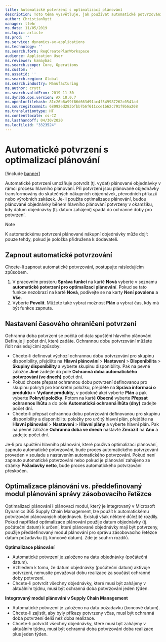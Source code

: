 ```yaml
---
title: Automatické potvrzení s optimalizací plánování
description: Toto téma vysvětluje, jak používat automatické potvrzování s optimalizací plánování.
author: ChristianRytt
manager: tfehr
ms.date: 11/05/2019
ms.topic: article
ms.prod: ''
ms.service: dynamics-ax-applications
ms.technology: ''
ms.search.form: ReqCreatePlanWorkspace
audience: Application User
ms.reviewer: kamaybac
ms.search.scope: Core, Operations
ms.custom: ''
ms.assetid: ''
ms.search.region: Global
ms.search.industry: Manufacturing
ms.author: crytt
ms.search.validFrom: 2019-11-30
ms.dyn365.ops.version: AX 10.0.7
ms.openlocfilehash: 81c26b8a99f86d663d91ac4f549987262c0541ad
ms.sourcegitcommit: 68092ed283bfbb7b6f611cce1b62c791f9b6a208
ms.translationtype: HT
ms.contentlocale: cs-CZ
ms.lasthandoff: 04/30/2020
ms.locfileid: "3323524"
---
```

# <a name="auto-firming-with-planning-optimization"></a>Automatické potvrzení s optimalizací plánování

[!include [banner](../../includes/banner.md)]

Automatické potvrzení umožňuje potvrdit (tj. vydat) plánované objednávky v rámci procesu hlavního plánování. Při potvrzení jsou plánované objednávky transformovány do skutečných nákupních objednávek, převodních příkazů nebo výrobních zakázek. Je-li použita optimalizace plánování, budou plánované objednávky během hlavního plánování potvrzeny v okamžiku, kdy datum objednávky (tj. datum zahájení) spadá do ochranné doby pro potvrzení.

> [!NOTE]
> K automatickému potvrzení plánované nákupní objednávky může dojít pouze tehdy, pokud je položka přidružena k dodavateli.

## <a name="turn-on-auto-firming"></a>Zapnout automatické potvrzování

Chcete-li zapnout automatické potvrzování, postupujte následujícím způsobem.

1. V pracovním prostoru **Správa funkcí** na kartě **Nová** vyberte v seznamu **automatické potvrzení pro optimalizaci plánování**. Pokud se tato funkce nezobrazí na kartě **Nová**, podívejte se na karty **Není povoleno** a **Vše**.
1. Vyberte **Povolit**. Můžete také vybrat možnost **Plán** a vybrat čas, kdy má být funkce zapnuta.

## <a name="set-up-the-firming-time-fence"></a>Nastavení časového ohraničení potvrzení

Ochranná doba potvrzení se počítá od data spuštění hlavního plánování. Definuje ji počet dní, které zadáte. Ochrannou dobu potvrzování můžete řídit následujícími způsoby:

- Chcete-li definovat výchozí ochrannou dobu potvrzování pro skupinu disponibility, přejděte na **Hlavní plánování** \> **Nastavení** \> **Disponibilita** \> **Skupiny disponibility** a vyberte skupinu disponibility. Pak na pevné záložce **Jiné** zadejte do pole **Ochranná doba automatického potvrzování (ve dnech)** počet dní.
- Pokud chcete přepsat ochrannou dobu potvrzení definovanou pro skupinu pokrytí pro konkrétní položku, přejděte na **Správa informací o produktu** \> **Vydané produkty**, v podokně akcí vyberte **Plán** a pak vyberte **Pokrytí položky**. Potom na kartě **Obecné** vyberte **Přepsat ochrannou lhůtu** a do pole **Automatická ochranná lhůta (dny)** zadejte počet dní.
- Chcete-li přepsat ochrannou dobu potvrzování definovanou pro skupinu disponibility a disponibilitu položky pro určitý hlavní plán, přejděte na **Hlavní plánování** \> **Nastavení** \> **Hlavní plány** a vyberte hlavní plán. Pak na pevné záložce **Ochranná doba ve dnech** nastavte **Zmrazit** na **Ano** a zadejte počet dní.

Je-li pro spuštění hlavního plánování, které používá optimalizaci plánování, zapnuto automatické potvrzování, bude proces automatického potvrzování proveden v souladu s nastavením automatického potvrzování. Pokud není zapnuto automatické potvrzování nebo pokud je plánování zahájeno ze stránky **Požadavky netto**, bude proces automatického potvrzování přeskočen.

## <a name="planning-optimization-vs-the-built-in-supply-chain-management-planning-engine"></a>Optimalizace plánování vs. předdefinovaný modul plánování správy zásobovacího řetězce

Optimalizaci plánování i plánovací modul, který je integrovaný v Microsoft Dynamics 365 Supply Chain Management, lze použít k automatickému potvrzování plánovaných objednávek. Existují však některé důležité rozdíly. Pokud například optimalizace plánování použije datum objednávky (tj. počáteční datum) k určení, které plánované objednávky mají být potvrzeny, použije předdefinovaný modul plánování pro správu zásobovacího řetězce datum požadavku (tj. koncové datum). Zde je souhrn rozdílů.

**Optimalizace plánování**

- Automatické potvrzení je založeno na datu objednávky (počáteční datum).
- Vzhledem k tomu, že datum objednávky (počáteční datum) aktivuje potvrzení, nemusíte považovat dobu realizace za součást ochranné doby potvrzení.
- Chcete-li potvrdit všechny objednávky, které musí být zahájeny v aktuálním týdnu, musí být ochranná doba potvrzování jeden týden.

**Integrovaný modul plánování v Supply Chain Management**

- Automatické potvrzení je založeno na datu požadavku (koncové datum).
- Chcete-li zajistit, aby byly příkazy potvrzeny včas, musí být ochranná doba potvrzení delší než doba realizace.
- Chcete-li potvrdit všechny objednávky, které musí být zahájeny v aktuálním týdnu, musí být ochranná doba potvrzování doba realizace plus jeden týden.
